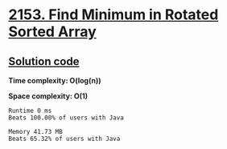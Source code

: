 # [2153. Find Minimum in Rotated Sorted Array](https://leetcode.com/problems/find-minimum-in-rotated-sorted-array/)

## [Solution code](https://github.com/alexengrig/leetcode/blob/main/src/main/java/dev/alexengrig/leetcode/_153_find_minimum_in_rotated_sorted_array/Solution.java)

**Time complexity: O(log(n))**

**Space complexity: O(1)**

```
Runtime 0 ms
Beats 100.00% of users with Java

Memory 41.73 MB
Beats 65.32% of users with Java
```
